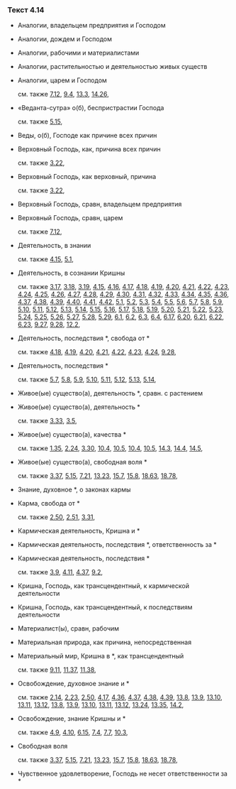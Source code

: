 ### Текст 4.14
	
- Аналогии, владельцем предприятия и Господом

	
- Аналогии, дождем и Господом

	
- Аналогии, рабочими и материалистами

	
- Аналогии, растительностью и деятельностью живых существ

	
- Аналогии, царем и Господом

	см. также  [7.12](../07/0712.md),  [9.4](../09/0904.md),  [13.3](../13/1303.md),  [14.26](../14/1426.md), 
	
- «Веданта-сутра» о(б), беспристрастии Господа

	см. также  [5.15](../05/0515.md), 
	
- Веды, о(б), Господе как причине всех причин

	
- Верховный Господь, как, причина всех причин

	см. также  [3.22](../03/0322.md), 
	
- Верховный Господь, как верховный, причина

	см. также  [3.22](../03/0322.md), 
	
- Верховный Господь, сравн, владельцем предприятия

	
- Верховный Господь, сравн, царем

	см. также  [7.12](../07/0712.md), 
	
- Деятельность, в знании

	см. также  [4.15](../04/0415.md),  [5.1](../05/0501.md), 
	
- Деятельность, в сознании Кришны

	см. также  [3.17](../03/0317.md),  [3.18](../03/0318.md),  [3.19](../03/0319.md),  [4.15](../04/0415.md),  [4.16](../04/0416.md),  [4.17](../04/0417.md),  [4.18](../04/0418.md),  [4.19](../04/0419.md),  [4.20](../04/0420.md),  [4.21](../04/0421.md),  [4.22](../04/0422.md),  [4.23](../04/0423.md),  [4.24](../04/0424.md),  [4.25](../04/0425.md),  [4.26](../04/0426.md),  [4.27](../04/0427.md),  [4.28](../04/0428.md),  [4.29](../04/0429.md),  [4.30](../04/0430.md),  [4.31](../04/0431.md),  [4.32](../04/0432.md),  [4.33](../04/0433.md),  [4.34](../04/0434.md),  [4.35](../04/0435.md),  [4.36](../04/0436.md),  [4.37](../04/0437.md),  [4.38](../04/0438.md),  [4.39](../04/0439.md),  [4.40](../04/0440.md),  [4.41](../04/0441.md),  [4.42](../04/0442.md),  [5.1](../05/0501.md),  [5.2](../05/0502.md),  [5.3](../05/0503.md),  [5.4](../05/0504.md),  [5.5](../05/0505.md),  [5.6](../05/0506.md),  [5.7](../05/0507.md),  [5.8](../05/0508.md),  [5.9](../05/0509.md),  [5.10](../05/0510.md),  [5.11](../05/0511.md),  [5.12](../05/0512.md),  [5.13](../05/0513.md),  [5.14](../05/0514.md),  [5.15](../05/0515.md),  [5.16](../05/0516.md),  [5.17](../05/0517.md),  [5.18](../05/0518.md),  [5.19](../05/0519.md),  [5.20](../05/0520.md),  [5.21](../05/0521.md),  [5.22](../05/0522.md),  [5.23](../05/0523.md),  [5.24](../05/0524.md),  [5.25](../05/0525.md),  [5.26](../05/0526.md),  [5.27](../05/0527.md),  [5.28](../05/0528.md),  [5.29](../05/0529.md),  [6.1](../06/0601.md),  [6.2](../06/0602.md),  [6.3](../06/0603.md),  [6.4](../06/0604.md),  [6.17](../06/0617.md),  [6.20](../06/0620.md),  [6.21](../06/0621.md),  [6.22](../06/0622.md),  [6.23](../06/0623.md),  [9.27](../09/0927.md),  [9.28](../09/0928.md),  [12.2](../12/1202.md), 
	
- Деятельность, последствия \*, свобода от \*

	см. также  [4.18](../04/0418.md),  [4.19](../04/0419.md),  [4.20](../04/0420.md),  [4.21](../04/0421.md),  [4.22](../04/0422.md),  [4.23](../04/0423.md),  [4.24](../04/0424.md),  [9.28](../09/0928.md), 
	
- Деятельность, последствия \*

	см. также  [5.7](../05/0507.md),  [5.8](../05/0508.md),  [5.9](../05/0509.md),  [5.10](../05/0510.md),  [5.11](../05/0511.md),  [5.12](../05/0512.md),  [5.13](../05/0513.md),  [5.14](../05/0514.md), 
	
- Живое(ые) существо(а), деятельность \*, сравн. с растением

	
- Живое(ые) существо(а), деятельность \*

	см. также  [3.33](../03/0333.md),  [3.5](../03/0305.md), 
	
- Живое(ые) существо(а), качества \*

	см. также  [1.35](../01/0135.md),  [2.24](../02/0224.md),  [3.30](../03/0330.md),  [10.4](../10/1004.md),  [10.5](../10/1005.md),  [10.4](../10/1004.md),  [10.5](../10/1005.md),  [14.3](../14/1403.md),  [14.4](../14/1404.md),  [14.5](../14/1405.md), 
	
- Живое(ые) существо(а), свободная воля \*

	см. также  [3.37](../03/0337.md),  [5.15](../05/0515.md),  [7.21](../07/0721.md),  [13.23](../13/1323.md),  [15.7](../15/1507.md),  [15.8](../15/1508.md),  [18.63](../18/1863.md),  [18.78](../18/1878.md), 
	
- Знание, духовное \*, о законах кармы

	
- Карма, свобода от \*

	см. также  [2.50](../02/0250.md),  [2.51](../02/0251.md),  [3.31](../03/0331.md), 
	
- Кармическая деятельность, Кришна и \*

	
- Кармическая деятельность, последствия \*, ответственность за \*

	
- Кармическая деятельность, последствия \*

	см. также  [3.9](../03/0309.md),  [4.11](../04/0411.md),  [4.37](../04/0437.md),  [9.2](../09/0902.md), 
	
- Кришна, Господь, как трансцендентный, к кармической деятельности

	
- Кришна, Господь, как трансцендентный, к последствиям деятельности

	
- Материалист(ы), сравн, рабочим

	
- Материальная природа, как причина, непосредственная

	
- Материальный мир, Кришна в \*, как трансцендентный

	см. также  [9.11](../09/0911.md),  [11.37](../11/1137.md),  [11.38](../11/1138.md), 
	
- Освобождение, духовное знание и \*

	см. также  [2.14](../02/0214.md),  [2.23](../02/0223.md),  [2.50](../02/0250.md),  [4.17](../04/0417.md),  [4.36](../04/0436.md),  [4.37](../04/0437.md),  [4.38](../04/0438.md),  [4.39](../04/0439.md),  [13.8](../13/1308.md),  [13.9](../13/1309.md),  [13.10](../13/1310.md),  [13.11](../13/1311.md),  [13.12](../13/1312.md),  [13.8](../13/1308.md),  [13.9](../13/1309.md),  [13.10](../13/1310.md),  [13.11](../13/1311.md),  [13.12](../13/1312.md),  [13.24](../13/1324.md),  [13.35](../13/1335.md),  [14.2](../14/1402.md), 
	
- Освобождение, знание Кришны и \*

	см. также  [4.9](../04/0409.md),  [4.10](../04/0410.md),  [6.15](../06/0615.md),  [7.4](../07/0704.md),  [7.7](../07/0707.md),  [10.3](../10/1003.md), 
	
- Свободная воля

	см. также  [3.37](../03/0337.md),  [5.15](../05/0515.md),  [7.21](../07/0721.md),  [13.23](../13/1323.md),  [15.7](../15/1507.md),  [15.8](../15/1508.md),  [18.63](../18/1863.md),  [18.78](../18/1878.md), 
	
- Чувственное удовлетворение, Господь не несет ответственности за \*

